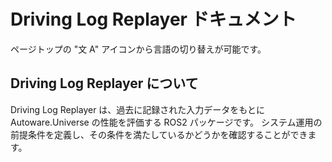 # Driving Log Replayer ドキュメント

ページトップの "文 A" アイコンから言語の切り替えが可能です。

## Driving Log Replayer について

Driving Log Replayer は、過去に記録された入力データをもとに Autoware.Universe の性能を評価する ROS2 パッケージです。
システム運用の前提条件を定義し、その条件を満たしているかどうかを確認することができます。
